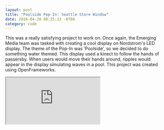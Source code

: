```yaml
---
layout: post
title: "Poolside Pop-In: Seattle Store Window"
date: 2016-04-28 08:25:23 -0700
category: code
---
```


This was a really satisfying project to work on. Once again, the Emerging Media team was tasked 
with creating a cool display on Nordstrom's LED display. The theme of the Pop-In was 'Poolside', so
we decided to do something water themed. This display used a kinect to follow the hands of passersby. 
When users would move their hands around, ripples would appear in the display simulating waves in a 
pool. This project was created using OpenFrameworks. 

<div class="embed-responsive embed-responsive-16by9">
	<iframe src="https://www.youtube.com/embed/9vgA2K2ANSg" allowfullscreen></iframe>
</div>